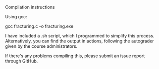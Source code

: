 Compilation instructions

Using gcc:

gcc fracturing.c -o fracturing.exe

I have included a .sh script, which I programmed to simplify this process.
Alternatively, you can find the output in actions, following the autograder given by the course administrators.

If there's any problems compiling this, please submit an issue report through GitHub.

